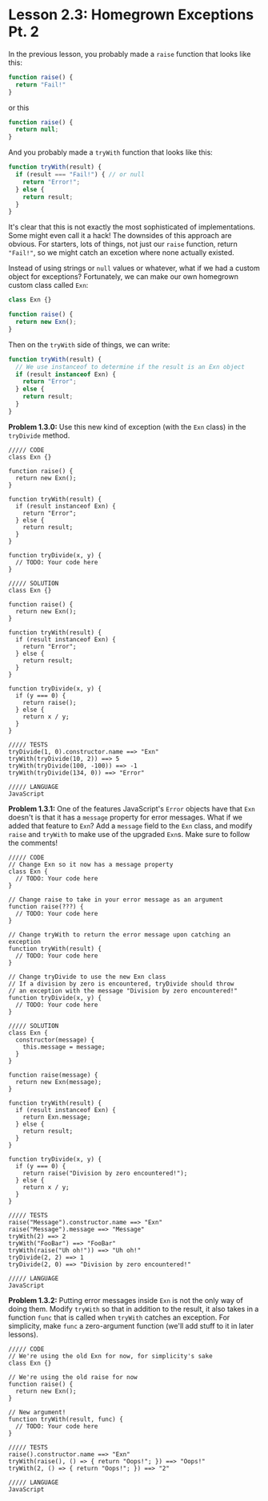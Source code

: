 # Lesson 2.3: Homegrown Exceptions Pt. 2

In the previous lesson, you probably made a `raise` function that looks like this:

```javascript
function raise() {
  return "Fail!"
}
```

or this

```javascript
function raise() {
  return null;
}
```

And you probably made a `tryWith` function that looks like this:

```javascript
function tryWith(result) {
  if (result === "Fail!") { // or null
    return "Error!";
  } else {
    return result;
  }
}
```

It's clear that this is not exactly the most sophisticated of implementations. Some might even call it a hack! The downsides of this approach are obvious. For starters, lots of things, not just our `raise` function, return `"Fail!"`, so we might catch an excetion where none actually existed.

Instead of using strings or `null` values or whatever, what if we had a custom object for exceptions? Fortunately, we can make our own homegrown custom class called `Exn`:

```javascript
class Exn {}

function raise() {
  return new Exn(); 
}
```

Then on the `tryWith` side of things, we can write:

```javascript
function tryWith(result) {
  // We use instanceof to determine if the result is an Exn object
  if (result instanceof Exn) {
    return "Error";
  } else {
    return result;
  }
}
```

**Problem 1.3.0:** Use this new kind of exception (with the `Exn` class) in the `tryDivide` method.

```problem
///// CODE
class Exn {}

function raise() {
  return new Exn();
}

function tryWith(result) {
  if (result instanceof Exn) {
    return "Error";
  } else {
    return result;
  }
}

function tryDivide(x, y) {
  // TODO: Your code here 
}

///// SOLUTION
class Exn {}

function raise() {
  return new Exn();
}

function tryWith(result) {
  if (result instanceof Exn) {
    return "Error";
  } else {
    return result;
  }
}

function tryDivide(x, y) {
  if (y === 0) {
    return raise();
  } else {
    return x / y;
  }
}

///// TESTS
tryDivide(1, 0).constructor.name ==> "Exn"
tryWith(tryDivide(10, 2)) ==> 5
tryWith(tryDivide(100, -100)) ==> -1
tryWith(tryDivide(134, 0)) ==> "Error"

///// LANGUAGE
JavaScript
```

**Problem 1.3.1:** One of the features JavaScript's `Error` objects have that `Exn` doesn't is that it has a `message` property for error messages. What if we added that feature to `Exn`? Add a `message` field to the `Exn` class, and modify `raise` and `tryWith` to make use of the upgraded `Exn`s. Make sure to follow the comments!

```problem
///// CODE
// Change Exn so it now has a message property
class Exn {
  // TODO: Your code here
}

// Change raise to take in your error message as an argument
function raise(???) {
  // TODO: Your code here
}

// Change tryWith to return the error message upon catching an exception
function tryWith(result) {
  // TODO: Your code here 
}

// Change tryDivide to use the new Exn class
// If a division by zero is encountered, tryDivide should throw
// an exception with the message "Division by zero encountered!"
function tryDivide(x, y) {
  // TODO: Your code here
}

///// SOLUTION
class Exn {
  constructor(message) {
    this.message = message;
  }
}

function raise(message) {
  return new Exn(message);
}

function tryWith(result) {
  if (result instanceof Exn) {
    return Exn.message;
  } else {
    return result;
  }
}

function tryDivide(x, y) {
  if (y === 0) {
    return raise("Division by zero encountered!"); 
  } else {
    return x / y;
  }
}

///// TESTS
raise("Message").constructor.name ==> "Exn"
raise("Message").message ==> "Message"
tryWith(2) ==> 2
tryWith("FooBar") ==> "FooBar"
tryWith(raise("Uh oh!")) ==> "Uh oh!"
tryDivide(2, 2) ==> 1
tryDivide(2, 0) ==> "Division by zero encountered!"

///// LANGUAGE
JavaScript
```

**Problem 1.3.2:** Putting error messages inside `Exn` is not the only way of doing them. Modify `tryWith` so that in addition to the result, it also takes in a function `func` that is called when `tryWith` catches an exception. For simplicity, make `func` a zero-argument function (we'll add stuff to it in later lessons).

```problem
///// CODE
// We're using the old Exn for now, for simplicity's sake
class Exn {} 

// We're using the old raise for now
function raise() {
  return new Exn();
}

// New argument!
function tryWith(result, func) { 
  // TODO: Your code here
}

///// TESTS
raise().constructor.name ==> "Exn"
tryWith(raise(), () => { return "Oops!"; }) ==> "Oops!"
tryWith(2, () => { return "Oops!"; }) ==> "2"

///// LANGUAGE
JavaScript
```
